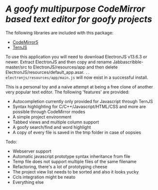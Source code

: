 # *A goofy multipurpose CodeMirror based text editor for goofy projects*

The following libraries are included with this package: 
- [CodeMirror5](https://github.com/codemirror/codemirror5)
- [TernJS](https://github.com/ternjs/tern)

To use this application you will need to download ElectronJS v13.6.3 or newer. Extract ElectronJS and then copy and rename Jabbascribble-master/src to ElectronJS/resources/app and then delete ElectronJS/resources/default_app.asar. `.. electronjs/resources/app/main.js` will now exist in a successful install.

This is a personal toy and a naive attempt at being a free clone of another very popular text editor.
The following 'features' are provided:
- Autocompletion currently only provided for Javascript through TernJS
- Syntax highlighting for C/C++/Javascript/HTML/CSS and more are possible through CodeMirror modes
- A simple project environment
- Tabbed views and multiple column support
- A goofy search/find and word highlight
- A copy of every file is saved in the tmp folder in case of oopsies

Todo:
- Webserver support
- Automatic javascript prototype syntax inheritance from file
- Temp file does not support multiple files of the same filename
- Refactoring, there's a lot of prototyping cheese
- The project view list needs to be sorted and also it looks yucky
- Ccls integration might be neato
- Everything else
